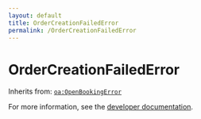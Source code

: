```yaml
---
layout: default
title: OrderCreationFailedError
permalink: /OrderCreationFailedError
---
```


# OrderCreationFailedError


Inherits from: [`oa:OpenBookingError`](https://openactive.io/OpenBookingError)

For more information, see the [developer documentation](https://developer.openactive.io/data-model/types/).